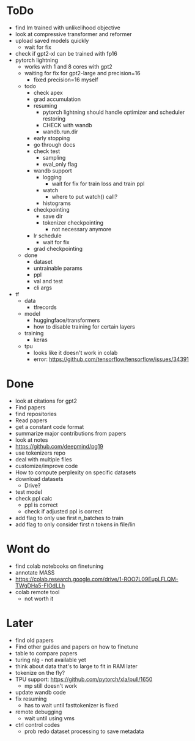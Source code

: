 # ToDo

-   find lm trained with unlikelihood objective
-   look at compressive transformer and reformer
-   upload saved models quickly
    -   wait for fix
-   check if gpt2-xl can be trained with fp16
-   pytorch lightning
    -   works with 1 and 8 cores with gpt2
    -   waiting for fix for gpt2-large and precision=16
        -   fixed precision=16 myself
    -   todo
        -   check apex
        -   grad accumulation
        -   resuming
            -   pytorch lightning should handle optimizer and scheduler restoring
            -   CHECK with wandb
            -   wandb.run.dir
        -   early stopping
        -   go through docs
        -   check test
            -   sampling
            -   eval_only flag
        -   wandb support
            -   logging
                -   wait for fix for train loss and train ppl
            -   watch
                -   where to put watch() call?
            -   histograms
        -   checkpointing
            -   save dir
            -   tokenizer checkpointing
                -   not necessary anymore
        -   lr schedule
            -   wait for fix
        -   grad checkpointing
    -   done
        -   dataset
        -   untrainable params
        -   ppl
        -   val and test
        -   cli args
-   tf
    -   data
        -   tfrecords
    -   model
        -   huggingface/transformers
        -   how to disable training for certain layers
    -   training
        -   keras
    -   tpu
        -   looks like it doesn't work in colab
        -   error: https://github.com/tensorflow/tensorflow/issues/34391

# Done

-   look at citations for gpt2
-   Find papers
-   find repositories
-   Read papers
-   get a constant code format
-   summarize major contributions from papers
-   look at notes
-   https://github.com/deepmind/pg19
-   use tokenizers repo
-   deal with multiple files
-   customize/improve code
-   How to compute perplexity on specific datasets
-   download datasets
    -   Drive?
-   test model
-   check ppl calc
    -   ppl is correct
    -   check if adjusted ppl is correct
-   add flag to only use first n_batches to train
-   add flag to only consider first n tokens in file/lin

# Wont do

-   find colab notebooks on finetuning
-   annotate MASS
-   https://colab.research.google.com/drive/1-ROO7L09EupLFLQM-TWgDHa5-FIOdLLh
-   colab remote tool
    -   not worth it

# Later

-   find old papers
-   Find other guides and papers on how to finetune
-   table to compare papers
-   turing nlg - not available yet
-   think about data that's to large to fit in RAM later
-   tokenize on the fly?
-   TPU support: https://github.com/pytorch/xla/pull/1650
    -   mp still doesn't work
-   update wandb code
-   fix resuming
    -   has to wait until fasttokenizer is fixed
-   remote debugging
    -   wait until using vms
-   ctrl control codes
    -   prob redo dataset processing to save metadata
